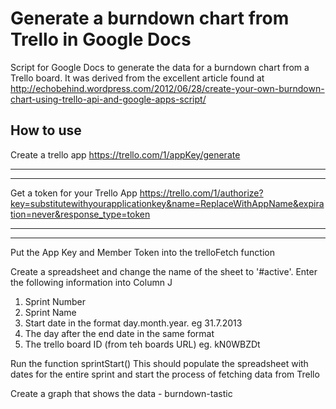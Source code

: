 Generate a burndown chart from Trello in Google Docs
===========================

Script for Google Docs to generate the data for a burndown chart from a Trello board. It was derived from the excellent article found at http://echobehind.wordpress.com/2012/06/28/create-your-own-burndown-chart-using-trello-api-and-google-apps-script/


## How to use

Create a trello app
https://trello.com/1/appKey/generate

****************
****************
Get a token for your Trello App
https://trello.com/1/authorize?key=substitutewithyourapplicationkey&name=ReplaceWithAppName&expiration=never&response_type=token
****************
****************

Put the App Key and Member Token into the trelloFetch function

Create a spreadsheet and change the name of the sheet to '#active'. 
Enter the following information into Column J

1. Sprint Number
2. Sprint Name
3. Start date in the format day.month.year. eg 31.7.2013
4. The day after the end date in the same format
5. The trello board ID (from teh boards URL) eg. kN0WBZDt

Run the function sprintStart()
This should populate the spreadsheet with dates for the entire sprint
and start the process of fetching data from Trello

Create a graph that shows the data - burndown-tastic

